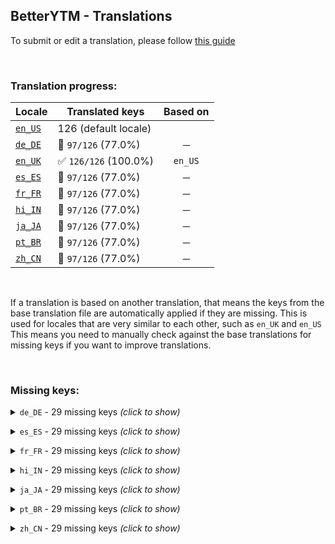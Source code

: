 ## BetterYTM - Translations
To submit or edit a translation, please follow [this guide](../../contributing.md#submitting-translations)

<br>

### Translation progress:
| Locale | Translated keys | Based on |
| ------ | --------------- | :------: |
| [`en_US`](./en_US.json) | 126 (default locale) |  |
| [`de_DE`](./de_DE.json) | 🚫 `97/126` (77.0%) | ─ |
| [`en_UK`](./en_UK.json) | ✅ `126/126` (100.0%) | `en_US` |
| [`es_ES`](./es_ES.json) | 🚫 `97/126` (77.0%) | ─ |
| [`fr_FR`](./fr_FR.json) | 🚫 `97/126` (77.0%) | ─ |
| [`hi_IN`](./hi_IN.json) | 🚫 `97/126` (77.0%) | ─ |
| [`ja_JA`](./ja_JA.json) | 🚫 `97/126` (77.0%) | ─ |
| [`pt_BR`](./pt_BR.json) | 🚫 `97/126` (77.0%) | ─ |
| [`zh_CN`](./zh_CN.json) | 🚫 `97/126` (77.0%) | ─ |

<br>

If a translation is based on another translation, that means the keys from the base translation file are automatically applied if they are missing. This is used for locales that are very similar to each other, such as `en_UK` and `en_US`  
This means you need to manually check against the base translations for missing keys if you want to improve translations.

<br>

### Missing keys:

<details><summary><code>de_DE</code> - 29 missing keys <i>(click to show)</i></summary><br>

| Key | English text |
| --- | ------------ |
| `delete_from_list` | `Delete this song from the list` |
| `couldnt_remove_from_queue` | `Couldn't remove this song from the queue` |
| `couldnt_delete_from_list` | `Couldn't delete this song from the list` |
| `feature_help_button_tooltip` | `Click to get more information about this feature` |
| `list_button_placement_queue_only` | `"Up next" queue only` |
| `list_button_placement_everywhere` | `In every song list` |
| `remember_song_time_sites_all` | `Both sites` |
| `remember_song_time_sites_yt` | `Only YouTube` |
| `remember_song_time_sites_ytm` | `Only YouTube Music` |
| `new_version_available` | `A new version of %1 is available!\nCurrently installed: %2 - new version: %3\n(You can disable this notification in the config menu)\n\nDo you want to open %4 to install it manually?` |
| `feature_category_songLists` | `Song Lists` |
| `feature_desc_volumeSliderScrollStep` | `Volume slider scroll wheel sensitivity in percent - snaps to the nearest sensitivity value from above` |
| `feature_helptext_volumeSliderScrollStep` | `By how much percent the volume should be changed when scrolling the volume slider with the mouse wheel.\nThis should be a multiple of the volume slider sensitivity, otherwise there will be small irregular jumps in the volume when scrolling.` |
| `feature_helptext_watermarkEnabled` | `If this is disabled, you can still open the config menu by clicking the option in the menu that opens when you click your profile picture in the top right corner.\nHowever it will be harder to find the easter egg ;)` |
| `feature_helptext_removeShareTrackingParam` | `For analytics purposes YouTube adds a tracking parameter to the end of the URL you can copy in the share menu. While not directly harmful, it makes the URL longer and gives YouTube more information about you and the people you send the link to.` |
| `feature_helptext_fixSpacing` | `There are various locations in the user interface where the spacing between elements is inconsistent. This feature fixes those issues.` |
| `feature_desc_listButtonsPlacement` | `Where should the queue buttons show up?` |
| `feature_helptext_listButtonsPlacement` | `There are various song lists on the site like album pages, playlists and the currently playing queue. With this option you can choose where the queue buttons should show up.` |
| `feature_helptext_disableBeforeUnloadPopup` | `When trying to leave the site while a few seconds into a song that is actively playing, a popup will appear asking you to confirm that you want to leave the site. It might say something along the lines of "you have unsaved data" or "this site is asking if you want to close it".\nThis feature disables that popup entirely.` |
| `feature_helptext_closeToastsTimeout` | `Most popups that appear in the bottom left corner will close automatically after 3 seconds with the exception of certain ones like when liking a song.\nThis feature allows you to set a time for those permanent popups to be closed.\nThe other kind of popups will stay unaffected.\nSet this to 0 for the default behavior of not closing permanent notifications.` |
| `feature_helptext_rememberSongTime-1` | `Sometimes when reloading the page or restoring it after accidentally closing it, you want to resume listening at the same point. This feature allows you to do that.\nIn order to record the song's time, you need to play it for %1 second, then its time will be remembered and be restorable for a short while.` |
| `feature_helptext_rememberSongTime-n` | `Sometimes when reloading the page or restoring it after accidentally closing it, you want to resume listening at the same point. This feature allows you to do that.\nIn order to record the song's time, you need to play it for %1 seconds, then its time will be remembered and be restorable for a short while.` |
| `feature_desc_rememberSongTimeSites` | `On which sites should the song time be remembered and restored?` |
| `feature_helptext_arrowKeySupport` | `Normally you can only skip forwards and backwards by a fixed 10 second interval with the keys "H" and "L". This feature allows you to use the arrow keys too.\nTo change the amount of seconds to skip, use the option below.` |
| `feature_helptext_switchBetweenSites` | `Pressing this hotkey will switch to the other site if you are on YouTube or YouTube Music while staying on the same video / song.` |
| `feature_helptext_anchorImprovements` | `Some elements on the page are only clickable with the left mouse button, which means you can't open them in a new tab by middle-clicking or through the context menu using shift + right-click. This feature adds links to a lot of them or enlarges existing ones to make clicking easier.` |
| `feature_desc_versionCheck` | `Check for updates every 24 hours?` |
| `feature_helptext_versionCheck` | `This feature checks for updates every 24 hours, notifies you if a new version is available and allows you to update the script manually.\nIf your userscript manager extension updates scripts automatically, you can disable this feature.` |
| `feature_helptext_logLevel` | `Changing this is really only needed for debugging purposes as a result of experiencing a problem.\nShould you have one, you can increase the log level here, open your browser's JavaScript console (usually with Ctrl + Shift + K) and attach screenshots of that log in a GitHub issue.` |

<br></details>

<details><summary><code>es_ES</code> - 29 missing keys <i>(click to show)</i></summary><br>

| Key | English text |
| --- | ------------ |
| `delete_from_list` | `Delete this song from the list` |
| `couldnt_remove_from_queue` | `Couldn't remove this song from the queue` |
| `couldnt_delete_from_list` | `Couldn't delete this song from the list` |
| `feature_help_button_tooltip` | `Click to get more information about this feature` |
| `list_button_placement_queue_only` | `"Up next" queue only` |
| `list_button_placement_everywhere` | `In every song list` |
| `remember_song_time_sites_all` | `Both sites` |
| `remember_song_time_sites_yt` | `Only YouTube` |
| `remember_song_time_sites_ytm` | `Only YouTube Music` |
| `new_version_available` | `A new version of %1 is available!\nCurrently installed: %2 - new version: %3\n(You can disable this notification in the config menu)\n\nDo you want to open %4 to install it manually?` |
| `feature_category_songLists` | `Song Lists` |
| `feature_desc_volumeSliderScrollStep` | `Volume slider scroll wheel sensitivity in percent - snaps to the nearest sensitivity value from above` |
| `feature_helptext_volumeSliderScrollStep` | `By how much percent the volume should be changed when scrolling the volume slider with the mouse wheel.\nThis should be a multiple of the volume slider sensitivity, otherwise there will be small irregular jumps in the volume when scrolling.` |
| `feature_helptext_watermarkEnabled` | `If this is disabled, you can still open the config menu by clicking the option in the menu that opens when you click your profile picture in the top right corner.\nHowever it will be harder to find the easter egg ;)` |
| `feature_helptext_removeShareTrackingParam` | `For analytics purposes YouTube adds a tracking parameter to the end of the URL you can copy in the share menu. While not directly harmful, it makes the URL longer and gives YouTube more information about you and the people you send the link to.` |
| `feature_helptext_fixSpacing` | `There are various locations in the user interface where the spacing between elements is inconsistent. This feature fixes those issues.` |
| `feature_desc_listButtonsPlacement` | `Where should the queue buttons show up?` |
| `feature_helptext_listButtonsPlacement` | `There are various song lists on the site like album pages, playlists and the currently playing queue. With this option you can choose where the queue buttons should show up.` |
| `feature_helptext_disableBeforeUnloadPopup` | `When trying to leave the site while a few seconds into a song that is actively playing, a popup will appear asking you to confirm that you want to leave the site. It might say something along the lines of "you have unsaved data" or "this site is asking if you want to close it".\nThis feature disables that popup entirely.` |
| `feature_helptext_closeToastsTimeout` | `Most popups that appear in the bottom left corner will close automatically after 3 seconds with the exception of certain ones like when liking a song.\nThis feature allows you to set a time for those permanent popups to be closed.\nThe other kind of popups will stay unaffected.\nSet this to 0 for the default behavior of not closing permanent notifications.` |
| `feature_helptext_rememberSongTime-1` | `Sometimes when reloading the page or restoring it after accidentally closing it, you want to resume listening at the same point. This feature allows you to do that.\nIn order to record the song's time, you need to play it for %1 second, then its time will be remembered and be restorable for a short while.` |
| `feature_helptext_rememberSongTime-n` | `Sometimes when reloading the page or restoring it after accidentally closing it, you want to resume listening at the same point. This feature allows you to do that.\nIn order to record the song's time, you need to play it for %1 seconds, then its time will be remembered and be restorable for a short while.` |
| `feature_desc_rememberSongTimeSites` | `On which sites should the song time be remembered and restored?` |
| `feature_helptext_arrowKeySupport` | `Normally you can only skip forwards and backwards by a fixed 10 second interval with the keys "H" and "L". This feature allows you to use the arrow keys too.\nTo change the amount of seconds to skip, use the option below.` |
| `feature_helptext_switchBetweenSites` | `Pressing this hotkey will switch to the other site if you are on YouTube or YouTube Music while staying on the same video / song.` |
| `feature_helptext_anchorImprovements` | `Some elements on the page are only clickable with the left mouse button, which means you can't open them in a new tab by middle-clicking or through the context menu using shift + right-click. This feature adds links to a lot of them or enlarges existing ones to make clicking easier.` |
| `feature_desc_versionCheck` | `Check for updates every 24 hours?` |
| `feature_helptext_versionCheck` | `This feature checks for updates every 24 hours, notifies you if a new version is available and allows you to update the script manually.\nIf your userscript manager extension updates scripts automatically, you can disable this feature.` |
| `feature_helptext_logLevel` | `Changing this is really only needed for debugging purposes as a result of experiencing a problem.\nShould you have one, you can increase the log level here, open your browser's JavaScript console (usually with Ctrl + Shift + K) and attach screenshots of that log in a GitHub issue.` |

<br></details>

<details><summary><code>fr_FR</code> - 29 missing keys <i>(click to show)</i></summary><br>

| Key | English text |
| --- | ------------ |
| `delete_from_list` | `Delete this song from the list` |
| `couldnt_remove_from_queue` | `Couldn't remove this song from the queue` |
| `couldnt_delete_from_list` | `Couldn't delete this song from the list` |
| `feature_help_button_tooltip` | `Click to get more information about this feature` |
| `list_button_placement_queue_only` | `"Up next" queue only` |
| `list_button_placement_everywhere` | `In every song list` |
| `remember_song_time_sites_all` | `Both sites` |
| `remember_song_time_sites_yt` | `Only YouTube` |
| `remember_song_time_sites_ytm` | `Only YouTube Music` |
| `new_version_available` | `A new version of %1 is available!\nCurrently installed: %2 - new version: %3\n(You can disable this notification in the config menu)\n\nDo you want to open %4 to install it manually?` |
| `feature_category_songLists` | `Song Lists` |
| `feature_desc_volumeSliderScrollStep` | `Volume slider scroll wheel sensitivity in percent - snaps to the nearest sensitivity value from above` |
| `feature_helptext_volumeSliderScrollStep` | `By how much percent the volume should be changed when scrolling the volume slider with the mouse wheel.\nThis should be a multiple of the volume slider sensitivity, otherwise there will be small irregular jumps in the volume when scrolling.` |
| `feature_helptext_watermarkEnabled` | `If this is disabled, you can still open the config menu by clicking the option in the menu that opens when you click your profile picture in the top right corner.\nHowever it will be harder to find the easter egg ;)` |
| `feature_helptext_removeShareTrackingParam` | `For analytics purposes YouTube adds a tracking parameter to the end of the URL you can copy in the share menu. While not directly harmful, it makes the URL longer and gives YouTube more information about you and the people you send the link to.` |
| `feature_helptext_fixSpacing` | `There are various locations in the user interface where the spacing between elements is inconsistent. This feature fixes those issues.` |
| `feature_desc_listButtonsPlacement` | `Where should the queue buttons show up?` |
| `feature_helptext_listButtonsPlacement` | `There are various song lists on the site like album pages, playlists and the currently playing queue. With this option you can choose where the queue buttons should show up.` |
| `feature_helptext_disableBeforeUnloadPopup` | `When trying to leave the site while a few seconds into a song that is actively playing, a popup will appear asking you to confirm that you want to leave the site. It might say something along the lines of "you have unsaved data" or "this site is asking if you want to close it".\nThis feature disables that popup entirely.` |
| `feature_helptext_closeToastsTimeout` | `Most popups that appear in the bottom left corner will close automatically after 3 seconds with the exception of certain ones like when liking a song.\nThis feature allows you to set a time for those permanent popups to be closed.\nThe other kind of popups will stay unaffected.\nSet this to 0 for the default behavior of not closing permanent notifications.` |
| `feature_helptext_rememberSongTime-1` | `Sometimes when reloading the page or restoring it after accidentally closing it, you want to resume listening at the same point. This feature allows you to do that.\nIn order to record the song's time, you need to play it for %1 second, then its time will be remembered and be restorable for a short while.` |
| `feature_helptext_rememberSongTime-n` | `Sometimes when reloading the page or restoring it after accidentally closing it, you want to resume listening at the same point. This feature allows you to do that.\nIn order to record the song's time, you need to play it for %1 seconds, then its time will be remembered and be restorable for a short while.` |
| `feature_desc_rememberSongTimeSites` | `On which sites should the song time be remembered and restored?` |
| `feature_helptext_arrowKeySupport` | `Normally you can only skip forwards and backwards by a fixed 10 second interval with the keys "H" and "L". This feature allows you to use the arrow keys too.\nTo change the amount of seconds to skip, use the option below.` |
| `feature_helptext_switchBetweenSites` | `Pressing this hotkey will switch to the other site if you are on YouTube or YouTube Music while staying on the same video / song.` |
| `feature_helptext_anchorImprovements` | `Some elements on the page are only clickable with the left mouse button, which means you can't open them in a new tab by middle-clicking or through the context menu using shift + right-click. This feature adds links to a lot of them or enlarges existing ones to make clicking easier.` |
| `feature_desc_versionCheck` | `Check for updates every 24 hours?` |
| `feature_helptext_versionCheck` | `This feature checks for updates every 24 hours, notifies you if a new version is available and allows you to update the script manually.\nIf your userscript manager extension updates scripts automatically, you can disable this feature.` |
| `feature_helptext_logLevel` | `Changing this is really only needed for debugging purposes as a result of experiencing a problem.\nShould you have one, you can increase the log level here, open your browser's JavaScript console (usually with Ctrl + Shift + K) and attach screenshots of that log in a GitHub issue.` |

<br></details>

<details><summary><code>hi_IN</code> - 29 missing keys <i>(click to show)</i></summary><br>

| Key | English text |
| --- | ------------ |
| `delete_from_list` | `Delete this song from the list` |
| `couldnt_remove_from_queue` | `Couldn't remove this song from the queue` |
| `couldnt_delete_from_list` | `Couldn't delete this song from the list` |
| `feature_help_button_tooltip` | `Click to get more information about this feature` |
| `list_button_placement_queue_only` | `"Up next" queue only` |
| `list_button_placement_everywhere` | `In every song list` |
| `remember_song_time_sites_all` | `Both sites` |
| `remember_song_time_sites_yt` | `Only YouTube` |
| `remember_song_time_sites_ytm` | `Only YouTube Music` |
| `new_version_available` | `A new version of %1 is available!\nCurrently installed: %2 - new version: %3\n(You can disable this notification in the config menu)\n\nDo you want to open %4 to install it manually?` |
| `feature_category_songLists` | `Song Lists` |
| `feature_desc_volumeSliderScrollStep` | `Volume slider scroll wheel sensitivity in percent - snaps to the nearest sensitivity value from above` |
| `feature_helptext_volumeSliderScrollStep` | `By how much percent the volume should be changed when scrolling the volume slider with the mouse wheel.\nThis should be a multiple of the volume slider sensitivity, otherwise there will be small irregular jumps in the volume when scrolling.` |
| `feature_helptext_watermarkEnabled` | `If this is disabled, you can still open the config menu by clicking the option in the menu that opens when you click your profile picture in the top right corner.\nHowever it will be harder to find the easter egg ;)` |
| `feature_helptext_removeShareTrackingParam` | `For analytics purposes YouTube adds a tracking parameter to the end of the URL you can copy in the share menu. While not directly harmful, it makes the URL longer and gives YouTube more information about you and the people you send the link to.` |
| `feature_helptext_fixSpacing` | `There are various locations in the user interface where the spacing between elements is inconsistent. This feature fixes those issues.` |
| `feature_desc_listButtonsPlacement` | `Where should the queue buttons show up?` |
| `feature_helptext_listButtonsPlacement` | `There are various song lists on the site like album pages, playlists and the currently playing queue. With this option you can choose where the queue buttons should show up.` |
| `feature_helptext_disableBeforeUnloadPopup` | `When trying to leave the site while a few seconds into a song that is actively playing, a popup will appear asking you to confirm that you want to leave the site. It might say something along the lines of "you have unsaved data" or "this site is asking if you want to close it".\nThis feature disables that popup entirely.` |
| `feature_helptext_closeToastsTimeout` | `Most popups that appear in the bottom left corner will close automatically after 3 seconds with the exception of certain ones like when liking a song.\nThis feature allows you to set a time for those permanent popups to be closed.\nThe other kind of popups will stay unaffected.\nSet this to 0 for the default behavior of not closing permanent notifications.` |
| `feature_helptext_rememberSongTime-1` | `Sometimes when reloading the page or restoring it after accidentally closing it, you want to resume listening at the same point. This feature allows you to do that.\nIn order to record the song's time, you need to play it for %1 second, then its time will be remembered and be restorable for a short while.` |
| `feature_helptext_rememberSongTime-n` | `Sometimes when reloading the page or restoring it after accidentally closing it, you want to resume listening at the same point. This feature allows you to do that.\nIn order to record the song's time, you need to play it for %1 seconds, then its time will be remembered and be restorable for a short while.` |
| `feature_desc_rememberSongTimeSites` | `On which sites should the song time be remembered and restored?` |
| `feature_helptext_arrowKeySupport` | `Normally you can only skip forwards and backwards by a fixed 10 second interval with the keys "H" and "L". This feature allows you to use the arrow keys too.\nTo change the amount of seconds to skip, use the option below.` |
| `feature_helptext_switchBetweenSites` | `Pressing this hotkey will switch to the other site if you are on YouTube or YouTube Music while staying on the same video / song.` |
| `feature_helptext_anchorImprovements` | `Some elements on the page are only clickable with the left mouse button, which means you can't open them in a new tab by middle-clicking or through the context menu using shift + right-click. This feature adds links to a lot of them or enlarges existing ones to make clicking easier.` |
| `feature_desc_versionCheck` | `Check for updates every 24 hours?` |
| `feature_helptext_versionCheck` | `This feature checks for updates every 24 hours, notifies you if a new version is available and allows you to update the script manually.\nIf your userscript manager extension updates scripts automatically, you can disable this feature.` |
| `feature_helptext_logLevel` | `Changing this is really only needed for debugging purposes as a result of experiencing a problem.\nShould you have one, you can increase the log level here, open your browser's JavaScript console (usually with Ctrl + Shift + K) and attach screenshots of that log in a GitHub issue.` |

<br></details>

<details><summary><code>ja_JA</code> - 29 missing keys <i>(click to show)</i></summary><br>

| Key | English text |
| --- | ------------ |
| `delete_from_list` | `Delete this song from the list` |
| `couldnt_remove_from_queue` | `Couldn't remove this song from the queue` |
| `couldnt_delete_from_list` | `Couldn't delete this song from the list` |
| `feature_help_button_tooltip` | `Click to get more information about this feature` |
| `list_button_placement_queue_only` | `"Up next" queue only` |
| `list_button_placement_everywhere` | `In every song list` |
| `remember_song_time_sites_all` | `Both sites` |
| `remember_song_time_sites_yt` | `Only YouTube` |
| `remember_song_time_sites_ytm` | `Only YouTube Music` |
| `new_version_available` | `A new version of %1 is available!\nCurrently installed: %2 - new version: %3\n(You can disable this notification in the config menu)\n\nDo you want to open %4 to install it manually?` |
| `feature_category_songLists` | `Song Lists` |
| `feature_desc_volumeSliderScrollStep` | `Volume slider scroll wheel sensitivity in percent - snaps to the nearest sensitivity value from above` |
| `feature_helptext_volumeSliderScrollStep` | `By how much percent the volume should be changed when scrolling the volume slider with the mouse wheel.\nThis should be a multiple of the volume slider sensitivity, otherwise there will be small irregular jumps in the volume when scrolling.` |
| `feature_helptext_watermarkEnabled` | `If this is disabled, you can still open the config menu by clicking the option in the menu that opens when you click your profile picture in the top right corner.\nHowever it will be harder to find the easter egg ;)` |
| `feature_helptext_removeShareTrackingParam` | `For analytics purposes YouTube adds a tracking parameter to the end of the URL you can copy in the share menu. While not directly harmful, it makes the URL longer and gives YouTube more information about you and the people you send the link to.` |
| `feature_helptext_fixSpacing` | `There are various locations in the user interface where the spacing between elements is inconsistent. This feature fixes those issues.` |
| `feature_desc_listButtonsPlacement` | `Where should the queue buttons show up?` |
| `feature_helptext_listButtonsPlacement` | `There are various song lists on the site like album pages, playlists and the currently playing queue. With this option you can choose where the queue buttons should show up.` |
| `feature_helptext_disableBeforeUnloadPopup` | `When trying to leave the site while a few seconds into a song that is actively playing, a popup will appear asking you to confirm that you want to leave the site. It might say something along the lines of "you have unsaved data" or "this site is asking if you want to close it".\nThis feature disables that popup entirely.` |
| `feature_helptext_closeToastsTimeout` | `Most popups that appear in the bottom left corner will close automatically after 3 seconds with the exception of certain ones like when liking a song.\nThis feature allows you to set a time for those permanent popups to be closed.\nThe other kind of popups will stay unaffected.\nSet this to 0 for the default behavior of not closing permanent notifications.` |
| `feature_helptext_rememberSongTime-1` | `Sometimes when reloading the page or restoring it after accidentally closing it, you want to resume listening at the same point. This feature allows you to do that.\nIn order to record the song's time, you need to play it for %1 second, then its time will be remembered and be restorable for a short while.` |
| `feature_helptext_rememberSongTime-n` | `Sometimes when reloading the page or restoring it after accidentally closing it, you want to resume listening at the same point. This feature allows you to do that.\nIn order to record the song's time, you need to play it for %1 seconds, then its time will be remembered and be restorable for a short while.` |
| `feature_desc_rememberSongTimeSites` | `On which sites should the song time be remembered and restored?` |
| `feature_helptext_arrowKeySupport` | `Normally you can only skip forwards and backwards by a fixed 10 second interval with the keys "H" and "L". This feature allows you to use the arrow keys too.\nTo change the amount of seconds to skip, use the option below.` |
| `feature_helptext_switchBetweenSites` | `Pressing this hotkey will switch to the other site if you are on YouTube or YouTube Music while staying on the same video / song.` |
| `feature_helptext_anchorImprovements` | `Some elements on the page are only clickable with the left mouse button, which means you can't open them in a new tab by middle-clicking or through the context menu using shift + right-click. This feature adds links to a lot of them or enlarges existing ones to make clicking easier.` |
| `feature_desc_versionCheck` | `Check for updates every 24 hours?` |
| `feature_helptext_versionCheck` | `This feature checks for updates every 24 hours, notifies you if a new version is available and allows you to update the script manually.\nIf your userscript manager extension updates scripts automatically, you can disable this feature.` |
| `feature_helptext_logLevel` | `Changing this is really only needed for debugging purposes as a result of experiencing a problem.\nShould you have one, you can increase the log level here, open your browser's JavaScript console (usually with Ctrl + Shift + K) and attach screenshots of that log in a GitHub issue.` |

<br></details>

<details><summary><code>pt_BR</code> - 29 missing keys <i>(click to show)</i></summary><br>

| Key | English text |
| --- | ------------ |
| `delete_from_list` | `Delete this song from the list` |
| `couldnt_remove_from_queue` | `Couldn't remove this song from the queue` |
| `couldnt_delete_from_list` | `Couldn't delete this song from the list` |
| `feature_help_button_tooltip` | `Click to get more information about this feature` |
| `list_button_placement_queue_only` | `"Up next" queue only` |
| `list_button_placement_everywhere` | `In every song list` |
| `remember_song_time_sites_all` | `Both sites` |
| `remember_song_time_sites_yt` | `Only YouTube` |
| `remember_song_time_sites_ytm` | `Only YouTube Music` |
| `new_version_available` | `A new version of %1 is available!\nCurrently installed: %2 - new version: %3\n(You can disable this notification in the config menu)\n\nDo you want to open %4 to install it manually?` |
| `feature_category_songLists` | `Song Lists` |
| `feature_desc_volumeSliderScrollStep` | `Volume slider scroll wheel sensitivity in percent - snaps to the nearest sensitivity value from above` |
| `feature_helptext_volumeSliderScrollStep` | `By how much percent the volume should be changed when scrolling the volume slider with the mouse wheel.\nThis should be a multiple of the volume slider sensitivity, otherwise there will be small irregular jumps in the volume when scrolling.` |
| `feature_helptext_watermarkEnabled` | `If this is disabled, you can still open the config menu by clicking the option in the menu that opens when you click your profile picture in the top right corner.\nHowever it will be harder to find the easter egg ;)` |
| `feature_helptext_removeShareTrackingParam` | `For analytics purposes YouTube adds a tracking parameter to the end of the URL you can copy in the share menu. While not directly harmful, it makes the URL longer and gives YouTube more information about you and the people you send the link to.` |
| `feature_helptext_fixSpacing` | `There are various locations in the user interface where the spacing between elements is inconsistent. This feature fixes those issues.` |
| `feature_desc_listButtonsPlacement` | `Where should the queue buttons show up?` |
| `feature_helptext_listButtonsPlacement` | `There are various song lists on the site like album pages, playlists and the currently playing queue. With this option you can choose where the queue buttons should show up.` |
| `feature_helptext_disableBeforeUnloadPopup` | `When trying to leave the site while a few seconds into a song that is actively playing, a popup will appear asking you to confirm that you want to leave the site. It might say something along the lines of "you have unsaved data" or "this site is asking if you want to close it".\nThis feature disables that popup entirely.` |
| `feature_helptext_closeToastsTimeout` | `Most popups that appear in the bottom left corner will close automatically after 3 seconds with the exception of certain ones like when liking a song.\nThis feature allows you to set a time for those permanent popups to be closed.\nThe other kind of popups will stay unaffected.\nSet this to 0 for the default behavior of not closing permanent notifications.` |
| `feature_helptext_rememberSongTime-1` | `Sometimes when reloading the page or restoring it after accidentally closing it, you want to resume listening at the same point. This feature allows you to do that.\nIn order to record the song's time, you need to play it for %1 second, then its time will be remembered and be restorable for a short while.` |
| `feature_helptext_rememberSongTime-n` | `Sometimes when reloading the page or restoring it after accidentally closing it, you want to resume listening at the same point. This feature allows you to do that.\nIn order to record the song's time, you need to play it for %1 seconds, then its time will be remembered and be restorable for a short while.` |
| `feature_desc_rememberSongTimeSites` | `On which sites should the song time be remembered and restored?` |
| `feature_helptext_arrowKeySupport` | `Normally you can only skip forwards and backwards by a fixed 10 second interval with the keys "H" and "L". This feature allows you to use the arrow keys too.\nTo change the amount of seconds to skip, use the option below.` |
| `feature_helptext_switchBetweenSites` | `Pressing this hotkey will switch to the other site if you are on YouTube or YouTube Music while staying on the same video / song.` |
| `feature_helptext_anchorImprovements` | `Some elements on the page are only clickable with the left mouse button, which means you can't open them in a new tab by middle-clicking or through the context menu using shift + right-click. This feature adds links to a lot of them or enlarges existing ones to make clicking easier.` |
| `feature_desc_versionCheck` | `Check for updates every 24 hours?` |
| `feature_helptext_versionCheck` | `This feature checks for updates every 24 hours, notifies you if a new version is available and allows you to update the script manually.\nIf your userscript manager extension updates scripts automatically, you can disable this feature.` |
| `feature_helptext_logLevel` | `Changing this is really only needed for debugging purposes as a result of experiencing a problem.\nShould you have one, you can increase the log level here, open your browser's JavaScript console (usually with Ctrl + Shift + K) and attach screenshots of that log in a GitHub issue.` |

<br></details>

<details><summary><code>zh_CN</code> - 29 missing keys <i>(click to show)</i></summary><br>

| Key | English text |
| --- | ------------ |
| `delete_from_list` | `Delete this song from the list` |
| `couldnt_remove_from_queue` | `Couldn't remove this song from the queue` |
| `couldnt_delete_from_list` | `Couldn't delete this song from the list` |
| `feature_help_button_tooltip` | `Click to get more information about this feature` |
| `list_button_placement_queue_only` | `"Up next" queue only` |
| `list_button_placement_everywhere` | `In every song list` |
| `remember_song_time_sites_all` | `Both sites` |
| `remember_song_time_sites_yt` | `Only YouTube` |
| `remember_song_time_sites_ytm` | `Only YouTube Music` |
| `new_version_available` | `A new version of %1 is available!\nCurrently installed: %2 - new version: %3\n(You can disable this notification in the config menu)\n\nDo you want to open %4 to install it manually?` |
| `feature_category_songLists` | `Song Lists` |
| `feature_desc_volumeSliderScrollStep` | `Volume slider scroll wheel sensitivity in percent - snaps to the nearest sensitivity value from above` |
| `feature_helptext_volumeSliderScrollStep` | `By how much percent the volume should be changed when scrolling the volume slider with the mouse wheel.\nThis should be a multiple of the volume slider sensitivity, otherwise there will be small irregular jumps in the volume when scrolling.` |
| `feature_helptext_watermarkEnabled` | `If this is disabled, you can still open the config menu by clicking the option in the menu that opens when you click your profile picture in the top right corner.\nHowever it will be harder to find the easter egg ;)` |
| `feature_helptext_removeShareTrackingParam` | `For analytics purposes YouTube adds a tracking parameter to the end of the URL you can copy in the share menu. While not directly harmful, it makes the URL longer and gives YouTube more information about you and the people you send the link to.` |
| `feature_helptext_fixSpacing` | `There are various locations in the user interface where the spacing between elements is inconsistent. This feature fixes those issues.` |
| `feature_desc_listButtonsPlacement` | `Where should the queue buttons show up?` |
| `feature_helptext_listButtonsPlacement` | `There are various song lists on the site like album pages, playlists and the currently playing queue. With this option you can choose where the queue buttons should show up.` |
| `feature_helptext_disableBeforeUnloadPopup` | `When trying to leave the site while a few seconds into a song that is actively playing, a popup will appear asking you to confirm that you want to leave the site. It might say something along the lines of "you have unsaved data" or "this site is asking if you want to close it".\nThis feature disables that popup entirely.` |
| `feature_helptext_closeToastsTimeout` | `Most popups that appear in the bottom left corner will close automatically after 3 seconds with the exception of certain ones like when liking a song.\nThis feature allows you to set a time for those permanent popups to be closed.\nThe other kind of popups will stay unaffected.\nSet this to 0 for the default behavior of not closing permanent notifications.` |
| `feature_helptext_rememberSongTime-1` | `Sometimes when reloading the page or restoring it after accidentally closing it, you want to resume listening at the same point. This feature allows you to do that.\nIn order to record the song's time, you need to play it for %1 second, then its time will be remembered and be restorable for a short while.` |
| `feature_helptext_rememberSongTime-n` | `Sometimes when reloading the page or restoring it after accidentally closing it, you want to resume listening at the same point. This feature allows you to do that.\nIn order to record the song's time, you need to play it for %1 seconds, then its time will be remembered and be restorable for a short while.` |
| `feature_desc_rememberSongTimeSites` | `On which sites should the song time be remembered and restored?` |
| `feature_helptext_arrowKeySupport` | `Normally you can only skip forwards and backwards by a fixed 10 second interval with the keys "H" and "L". This feature allows you to use the arrow keys too.\nTo change the amount of seconds to skip, use the option below.` |
| `feature_helptext_switchBetweenSites` | `Pressing this hotkey will switch to the other site if you are on YouTube or YouTube Music while staying on the same video / song.` |
| `feature_helptext_anchorImprovements` | `Some elements on the page are only clickable with the left mouse button, which means you can't open them in a new tab by middle-clicking or through the context menu using shift + right-click. This feature adds links to a lot of them or enlarges existing ones to make clicking easier.` |
| `feature_desc_versionCheck` | `Check for updates every 24 hours?` |
| `feature_helptext_versionCheck` | `This feature checks for updates every 24 hours, notifies you if a new version is available and allows you to update the script manually.\nIf your userscript manager extension updates scripts automatically, you can disable this feature.` |
| `feature_helptext_logLevel` | `Changing this is really only needed for debugging purposes as a result of experiencing a problem.\nShould you have one, you can increase the log level here, open your browser's JavaScript console (usually with Ctrl + Shift + K) and attach screenshots of that log in a GitHub issue.` |

<br></details>
